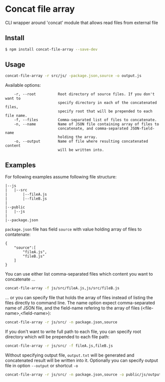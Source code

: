 Concat file array
=================

CLI wrapper around 'concat' module that allows read files from external file

Install
-------

```bash
$ npm install concat-file-array --save-dev
```

Usage
-----

```bash
concat-file-array -r src/js/ -package.json,source -o output.js
```

Available options:
```
    -r, --root          Root directory of source files. If you don't want to
                        specify directory in each of the concatenated files,
                        specify root that will be prepended to each file name.
    -f, --files         Comma-separated list of files to concatenate.
    -n, --name          Name of JSON file containing array of files to
                        concatenate, and comma-separated JSON-field-name
                        holding the array.
    -o, --output        Name of file where resulting concatenated content
                        will be written into.
```
Examples
--------

For following examples assume following file structure:

```
|--js
|   |--src
|       |--fileA.js
|       |--fileB.js
|
|--public
|   |--js
|
|--package.json
```

```package.json``` file has field ```source``` with value holding array of files to contatenate:

```
{
    "source":[
        "fileA.js",
        "fileB.js"
    ]
}
```

You can use either list comma-separated files which content you want to concatenate ...
```bash
concat-file-array -f js/src/fileA.js,js/src/fileB.js
```

... or you can specify file that holds the array of files instead of listing the files directly to command line. The name option expect comma-separated name of JSON file, and the field-name refering to the array of files (\<file-name\>,\<field-name\>):
```bash
concat-file-array -r js/src/ -n package.json,source
```

If you don't want to write full path to each file, you can specify root directory which will be prepended to each file path:
```bash
concat-file-array -r js/src/ -f fileA.js,fileB.js
```

Without specifying output file, ```output.txt``` will be generated and concatenated result will be written into it. Optionally you can specify output file in option ```--output``` or shortcut ```-o```
```bash
concat-file-array -r js/src/ -n package.json,source -o public/js/output.js
```
